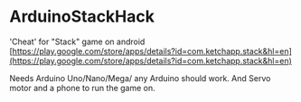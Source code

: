 # ArduinoStackHack
'Cheat' for "Stack" game on android [https://play.google.com/store/apps/details?id=com.ketchapp.stack&hl=en](https://play.google.com/store/apps/details?id=com.ketchapp.stack&hl=en)

Needs Arduino Uno/Nano/Mega/ any Arduino should work. And Servo motor and a phone to run the game on.
